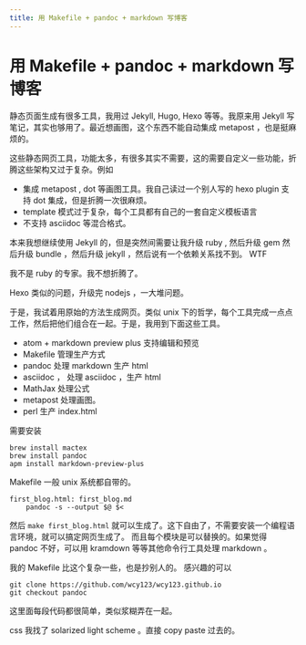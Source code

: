 ```yaml
---
title: 用 Makefile + pandoc + markdown 写博客
---
```

# 用 Makefile + pandoc + markdown 写博客

静态页面生成有很多工具，我用过 Jekyll, Hugo, Hexo 等等。我原来用 Jekyll
写笔记，其实也够用了。最近想画图，这个东西不能自动集成 metapost ，也是挺麻烦的。

这些静态网页工具，功能太多，有很多其实不需要，这的需要自定义一些功能，折腾这些架构又过于复杂。例如

 - 集成 metapost , dot 等画图工具。我自己读过一个别人写的 hexo plugin 支持 dot 集成，但是折腾一次很麻烦。
 - template 模式过于复杂，每个工具都有自己的一套自定义模板语言
 - 不支持  asciidoc 等混合格式。

本来我想继续使用 Jekyll 的，但是突然间需要让我升级 ruby , 然后升级 gem
然后升级 bundle ，然后升级 jekyll ，然后说有一个依赖关系找不到。 WTF

我不是 ruby 的专家。我不想折腾了。

Hexo 类似的问题，升级完 nodejs ，一大堆问题。

于是，我试着用原始的方法生成网页。类似 unix 下的哲学，每个工具完成一点点工作，然后把他们组合在一起。于是，我用到下面这些工具。

 - atom + markdown preview plus 支持编辑和预览
 - Makefile 管理生产方式
 - pandoc 处理 markdown 生产 html
 - asciidoc ， 处理 asciidoc ，生产 html
 - MathJax 处理公式
 - metapost 处理画图。
 - perl 生产 index.html

 需要安装

 ```
 brew install mactex
 brew install pandoc
 apm install markdown-preview-plus
 ```

Makefile 一般 unix 系统都自带的。

```
first_blog.html: first_blog.md
    pandoc -s --output $@ $<
```

然后 `make first_blog.html` 就可以生成了。这下自由了，不需要安装一个编程语言环境，就可以搞定网页生成了。 而且每个模块是可以替换的。如果觉得 pandoc 不好，可以用 kramdown 等等其他命令行工具处理 markdown 。

我的 Makefile 比这个复杂一些，也是抄别人的。 感兴趣的可以

```
git clone https://github.com/wcy123/wcy123.github.io
git checkout pandoc
```

这里面每段代码都很简单，类似浆糊弄在一起。

css 我找了 solarized light scheme 。直接 copy paste 过去的。
